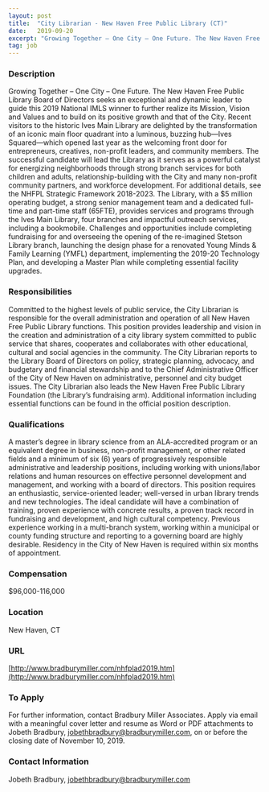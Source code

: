 ```yaml
---
layout: post
title:  "City Librarian - New Haven Free Public Library (CT)"
date:   2019-09-20
excerpt: "Growing Together – One City – One Future. The New Haven Free Public Library Board of Directors seeks an exceptional and dynamic leader to guide this 2019 National IMLS winner to further realize its Mission, Vision and Values and to build on its positive growth and that of the City...."
tag: job
---
```


### Description   

Growing Together – One City – One Future. The New Haven Free Public Library Board of Directors seeks an exceptional and dynamic leader to guide this 2019 National IMLS winner to further realize its Mission, Vision and Values and to build on its positive growth and that of the City. Recent visitors to the historic Ives Main Library are delighted by the transformation of an iconic main floor quadrant into a luminous, buzzing hub—Ives Squared—which opened last year as the welcoming front door for entrepreneurs, creatives, non-profit leaders, and community members. The successful candidate will lead the Library as it serves as a powerful catalyst for energizing neighborhoods through strong branch services for both children and adults, relationship-building with the City and many non-profit community partners, and workforce development. For additional details, see the NHFPL Strategic Framework 2018-2023. The Library, with a $5 million operating budget, a strong senior management team and a dedicated full-time and part-time staff (65FTE), provides services and programs through the Ives Main Library, four branches and impactful outreach services, including a bookmobile. Challenges and opportunities include completing fundraising for and overseeing the opening of the re-imagined Stetson Library branch, launching the design phase for a renovated Young Minds & Family Learning (YMFL) department, implementing the 2019-20 Technology Plan, and developing a Master Plan while completing essential facility upgrades. 





### Responsibilities   

Committed to the highest levels of public service, the City Librarian is responsible for the overall administration and operation of all New Haven Free Public Library functions. This position provides leadership and vision in the creation and administration of a city library system committed to public service that shares, cooperates and collaborates with other educational, cultural and social agencies in the community. The City Librarian reports to the Library Board of Directors on policy, strategic planning, advocacy, and budgetary and financial stewardship and to the Chief Administrative Officer of the City of New Haven on administrative, personnel and city budget issues. The City Librarian also leads the New Haven Free Public Library Foundation (the Library’s fundraising arm). Additional information including essential functions can be found in the official position description. 


### Qualifications   

A master’s degree in library science from an ALA-accredited program or an equivalent degree in business, non-profit management, or other related fields and a minimum of six (6) years of progressively responsible administrative and leadership positions, including working with unions/labor relations and human resources on effective personnel development and management, and working with a board of directors. This position requires an enthusiastic, service-oriented leader; well-versed in urban library trends and new technologies. The ideal candidate will have a combination of training, proven experience with concrete results, a proven track record in fundraising and development, and high cultural competency. Previous experience working in a multi-branch system, working within a municipal or county funding structure and reporting to a governing board are highly desirable. Residency in the City of New Haven is required within six months of appointment.


### Compensation   

$96,000-116,000


### Location   

New Haven, CT


### URL   

[http://www.bradburymiller.com/nhfplad2019.htm](http://www.bradburymiller.com/nhfplad2019.htm)

### To Apply   

For further information, contact Bradbury Miller Associates. Apply via email with a meaningful cover letter and resume as Word or PDF attachments to Jobeth Bradbury, jobethbradbury@bradburymiller.com, on or before the closing date of November 10, 2019. 




### Contact Information   

Jobeth Bradbury, jobethbradbury@bradburymiller.com

